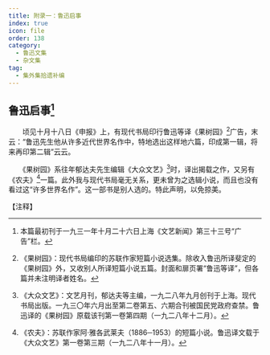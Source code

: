 ```yaml
---
title: 附录一：鲁迅启事
index: true
icon: file
order: 138
category:
  - 鲁迅文集
  - 杂文集
tag:  
  - 集外集拾遗补编
---
```


## 鲁迅启事[^①]

　　顷见十月十八日《申报》上，有现代书局印行鲁迅等译《果树园》[^②]广告，末云：“鲁迅先生他从许多近代世界名作中，特地选出这样地六篇，印成第一辑，将来再印第二辑”云云。

　　《果树园》系往年郁达夫先生编辑《大众文艺》[^③]时，译出揭载之作，又另有《农夫》[^④]一篇。此外我与现代书局毫无关系，更未曾为之选辑小说，而且也没有看过这“许多世界名作”。这一部书是别人选的。特此声明，以免掠美。

【注释】

[^①]:本篇最初刊于一九三一年十月二十六日上海《文艺新闻》第三十三号“广告”栏。

[^②]:《果树园》：现代书局编印的苏联作家短篇小说选集。除收入鲁迅所译斐定的《果树园》外，又收别人所译短篇小说五篇。封面和扉页署“鲁迅等译”，但各篇并未注明译者姓名。

[^③]:《大众文艺》：文艺月刊，郁达夫等主编，一九二八年九月创刊于上海。现代书局出版。一九三〇年六月出至第二卷第五、六期合刊被国民党政府查禁。鲁迅译的《果树园》原载该刊第一卷第四期（一九二八年十二月）。

[^④]:《农夫》：苏联作家阿·雅各武莱夫（1886─1953）的短篇小说。鲁迅译文载于《大众文艺》第一卷第三期（一九二八年十一月）。
